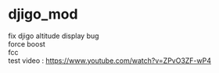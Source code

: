 # djigo_mod
fix djigo altitude display bug   
force boost  
fcc  
test video : https://www.youtube.com/watch?v=ZPvO3ZF-wP4
